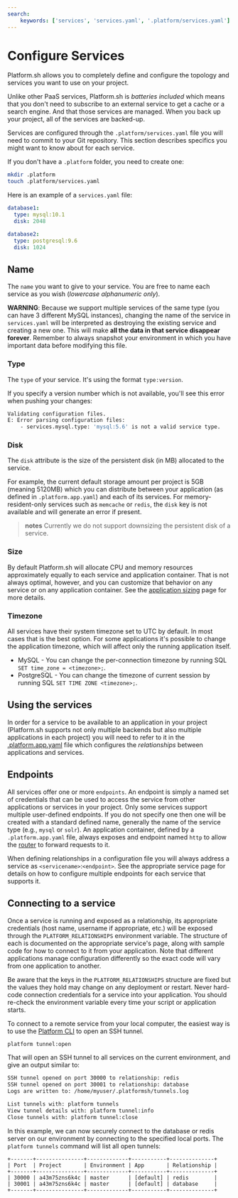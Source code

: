 ```yaml
---
search:
    keywords: ['services', 'services.yaml', '.platform/services.yaml']
---
```


# Configure Services

Platform.sh allows you to completely define and configure the topology
and services you want to use on your project.

Unlike other PaaS services, Platform.sh is *batteries included* which means
that you don't need to subscribe to an external service to get a cache or
a search engine. And that those services are managed. When you back up your
project, all of the services are backed-up.

Services are configured through the `.platform/services.yaml`
file you will need to commit to your Git repository. This section describes
specifics you might want to know about for each service.

If you don't have a `.platform` folder, you need to create one:

```bash
mkdir .platform
touch .platform/services.yaml
```

Here is an example of a `services.yaml` file:

```yaml
database1:
  type: mysql:10.1
  disk: 2048

database2:
  type: postgresql:9.6
  disk: 1024
```

## Name

The `name` you want to give to your service. You are free to name each service as you wish
(*lowercase alphanumeric only*).

**WARNING**: Because we support multiple services of the same type (you can have 3 different MySQL instances), changing the name of the service in ``services.yaml`` will be interpreted as destroying the existing service and creating a new one. This will make **all the data in that service disappear forever**. Remember to always snapshot your environment in which you have important data before modifying this file.

### Type

The `type` of your service. It's using the format ``type:version``.

If you specify a version number which is not available, you'll see this error when pushing your changes:

```bash
Validating configuration files.
E: Error parsing configuration files:
    - services.mysql.type: 'mysql:5.6' is not a valid service type.
```

### Disk

The `disk` attribute is the size of the persistent disk (in MB) allocated to the service.

For example, the current default storage amount per project is 5GB (meaning 5120MB) which you can distribute between your application (as defined in `.platform.app.yaml`) and each of its services.  For memory-resident-only services such as `memcache` or `redis`, the `disk` key is not available and will generate an error if present.

> **notes**
> Currently we do not support downsizing the persistent disk of a service.

### Size

By default Platform.sh will allocate CPU and memory resources approximately equally to each service and application container.  That is not always optimal, however, and you can customize that behavior on any service or on any application container.  See the [application sizing](/configuration/app/size.md) page for more details.

### Timezone

All services have their system timezone set to UTC by default.  In most cases that is the best option.  For some applications it's possible to change the application timezone, which will affect only the running application itself.

* MySQL - You can change the per-connection timezone by running SQL `SET time_zone = <timezone>;`.
* PostgreSQL - You can change the timezone of current session by running SQL `SET TIME ZONE <timezone>;`.

## Using the services

In order for a service to be available to an application in your project (Platform.sh supports not only multiple backends but also multiple applications in each project) you will need to refer to it in the [.platform.app.yaml](/configuration/app-containers.md) file which configures the *relationships* between applications and services.


## Endpoints

All services offer one or more `endpoints`.  An endpoint is simply a named set of credentials that can be used to access the service from other applications or services in your project.  Only some services support multiple user-defined endpoints.  If you do not specify one then one will be created with a standard defined name, generally the name of the service type (e.g., `mysql` or `solr`).  An application container, defined by a `.platform.app.yaml` file, always exposes and endpoint named `http` to allow the [router](/configuration/routes.md) to forward requests to it.

When defining relationships in a configuration file you will always address a service as `<servicename>`:`<endpoint>`.  See the appropriate service page for details on how to configure multiple endpoints for each service that supports it.


## Connecting to a service

Once a service is running and exposed as a relationship, its appropriate credentials (host name, username if appropriate, etc.) will be exposed through the `PLATFORM_RELATIONSHIPS` environment variable.  The structure of each is documented on the appropriate service's page, along with sample code for how to connect to it from your application. Note that different applications manage configuration differently so the exact code will vary from one application to another.

Be aware that the keys in the `PLATFORM_RELATIONSHIPS` structure are fixed but the values they hold may change on any deployment or restart.  Never hard-code connection credentials for a service into your application.  You should re-check the environment variable every time your script or application starts.

To connect to a remote service from your local computer, the easiest way is to use the [Platform CLI](/overview/cli.md) to open an SSH tunnel.

```bash
platform tunnel:open
```

That will open an SSH tunnel to all services on the current environment, and give an output similar to:

```bash
SSH tunnel opened on port 30000 to relationship: redis
SSH tunnel opened on port 30001 to relationship: database
Logs are written to: /home/myuser/.platformsh/tunnels.log

List tunnels with: platform tunnels
View tunnel details with: platform tunnel:info
Close tunnels with: platform tunnel:close
```

In this example, we can now securely connect to the database or redis server on our environment by connecting to the specified local ports.  The `platform tunnels` command will list all open tunnels:

```text
+-------+---------------+-------------+-----------+--------------+
| Port  | Project       | Environment | App       | Relationship |
+-------+---------------+-------------+-----------+--------------+
| 30000 | a43m75zns6k4c | master      | [default] | redis        |
| 30001 | a43m75zns6k4c | master      | [default] | database     |
+-------+---------------+-------------+-----------+--------------+
```
